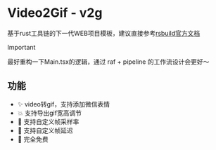 # Video2Gif - v2g

基于rust工具链的下一代WEB项目模板，建议直接参考[rsbuild官方文档](https://www.rspack.dev/zh/)

> [!IMPORTANT]
> 最好重构一下Main.tsx的逻辑，通过 raf + pipeline 的工作流设计会更好～

## 功能

- ✨ video转gif，支持添加微信表情
- 💥 支持导出gif宽高调节
- 💫 支持自定义帧采样率
- 🧨 支持自定义帧延迟
- 💖 完全免费
